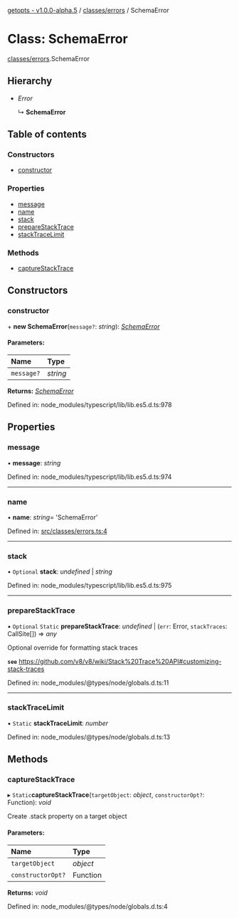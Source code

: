 [getopts - v1.0.0-alpha.5](../README.md) / [classes/errors](../modules/classes_errors.md) / SchemaError

# Class: SchemaError

[classes/errors](../modules/classes_errors.md).SchemaError

## Hierarchy

- _Error_

  ↳ **SchemaError**

## Table of contents

### Constructors

- [constructor](classes_errors.schemaerror.md#constructor)

### Properties

- [message](classes_errors.schemaerror.md#message)
- [name](classes_errors.schemaerror.md#name)
- [stack](classes_errors.schemaerror.md#stack)
- [prepareStackTrace](classes_errors.schemaerror.md#preparestacktrace)
- [stackTraceLimit](classes_errors.schemaerror.md#stacktracelimit)

### Methods

- [captureStackTrace](classes_errors.schemaerror.md#capturestacktrace)

## Constructors

### constructor

\+ **new SchemaError**(`message?`: _string_): [_SchemaError_](classes_errors.schemaerror.md)

#### Parameters:

| Name       | Type     |
| :--------- | :------- |
| `message?` | _string_ |

**Returns:** [_SchemaError_](classes_errors.schemaerror.md)

Defined in: node_modules/typescript/lib/lib.es5.d.ts:978

## Properties

### message

• **message**: _string_

Defined in: node_modules/typescript/lib/lib.es5.d.ts:974

---

### name

• **name**: _string_= 'SchemaError'

Defined in: [src/classes/errors.ts:4](https://github.com/prasadrajandran/node-getopts/blob/8cf4bad/src/classes/errors.ts#L4)

---

### stack

• `Optional` **stack**: _undefined_ \| _string_

Defined in: node_modules/typescript/lib/lib.es5.d.ts:975

---

### prepareStackTrace

▪ `Optional` `Static` **prepareStackTrace**: _undefined_ \| (`err`: Error, `stackTraces`: CallSite[]) => _any_

Optional override for formatting stack traces

**`see`** https://github.com/v8/v8/wiki/Stack%20Trace%20API#customizing-stack-traces

Defined in: node_modules/@types/node/globals.d.ts:11

---

### stackTraceLimit

▪ `Static` **stackTraceLimit**: _number_

Defined in: node_modules/@types/node/globals.d.ts:13

## Methods

### captureStackTrace

▸ `Static`**captureStackTrace**(`targetObject`: _object_, `constructorOpt?`: Function): _void_

Create .stack property on a target object

#### Parameters:

| Name              | Type     |
| :---------------- | :------- |
| `targetObject`    | _object_ |
| `constructorOpt?` | Function |

**Returns:** _void_

Defined in: node_modules/@types/node/globals.d.ts:4
